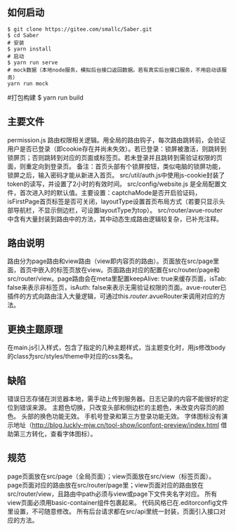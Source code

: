  

## 如何启动
```
$ git clone https://gitee.com/smallc/Saber.git
$ cd Saber
# 安装
$ yarn install
# 启动
$ yarn run serve     
# mock数据（本地node服务，模拟后台接口返回数据。若有真实后台接口服务，不用启动该服务）
yarn run mock
```
#打包构建
$ yarn run build    
## 主要文件
permission.js 路由权限相关逻辑。用全局的路由钩子，每次路由跳转前，会验证用户是否已登录（即cookie存在并尚未失效）。若已登录：锁屏被激活，则跳转到锁屏页；否则跳转到对应的页面或标签页。若未登录并且跳转到需验证权限的页面，则重定向到登录页。
备注：首页头部有个锁屏按钮，类似电脑的锁屏功能，锁屏之后，输入密码才能从新进入首页。
src/util/auth.js中使用js-cookie封装了token的读写，并设置了2小时的有效时间。
src/config/website.js 是全局配置文件，首次进入时的默认值。主要设置：captchaMode是否开启验证码，isFirstPage首页标签是否可关闭，layoutType设置首页布局方式（若要只显示头部导航栏，不显示侧边栏，可设置layoutType为top）。
src/router/avue-router 中含有大量封装到路由中的方法，其中动态生成路由逻辑较复杂，已补充注释。

## 路由说明
路由分为page路由和view路由（view即内容页的路由）。页面放在src/page里面，首页中嵌入的标签页放在view。页面路由对应的配置在src/router/page和src/router/view。page路由会在meta里配置keepAlive: true来缓存页面，isTab: false来表示非标签页，isAuth: false来表示无需验证权限的页面。avue-router已插件的方式向路由注入大量逻辑，可通过this.$router.$avueRouter来调用对应的方法。
## 更换主题原理
在main.js引入样式，包含了指定的几种主题样式，当主题变化时，用js修改body的class为src/styles/theme中对应的css类名。
## 缺陷
错误日志存储在浏览器本地，需手动上传到服务器。日志记录的内容不能很好的定位到错误来源。
主题色切换，只改变头部和侧边栏的主题色，未改变内容页的颜色。
头部的换色功能无效。
手机号登录和第三方登录功能无效。
字体图标没有演示地址（http://blog.luckly-mjw.cn/tool-show/iconfont-preview/index.html 借助第三方转化，查看字体图标）。

## 规范
page页面放在src/page（全局页面）；view页面放在src/view（标签页面）。
page页面对应的路由放在src/router/page里；view页面对应的路由放在src/router/view，且路由中path必须与view或page下文件夹名字对应。
所有view页面必须用basic-container组件包裹起来。
代码风格已在.editorconfig文件里设置，不可随意修改。
所有后台请求都在src/api里统一封装，页面引入接口对应的方法。